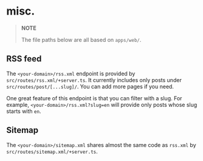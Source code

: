 # misc.

> **NOTE**
>
> The file paths below are all based on `apps/web/`.

## RSS feed

The `<your-domain>/rss.xml` endpoint is provided by `src/routes/rss.xml/+server.ts`. It currently includes only posts under `src/routes/post/[...slug]/`. You can add more pages if you need.

One great feature of this endpoint is that you can filter with a slug. For example, `<your-domain>/rss.xml?slug=en` will provide only posts whose slug starts with `en`.

## Sitemap

The `<your-domain>/sitemap.xml` shares almost the same code as `rss.xml` by `src/routes/sitemap.xml/+server.ts`.

